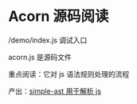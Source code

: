 # Acorn 源码阅读

/demo/index.js 调试入口 

acorn.js 是源码文件

重点阅读：它对 js 语法规则处理的流程 

产出：[simple-ast 用于解析 js ](https://github.com/xiaochengzi6/simple-ast)
